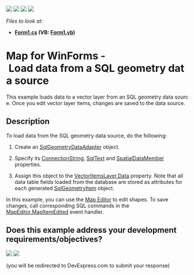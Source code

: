 <!-- default badges list -->
![](https://img.shields.io/endpoint?url=https://codecentral.devexpress.com/api/v1/VersionRange/128576592/24.2.1%2B)
[![](https://img.shields.io/badge/Open_in_DevExpress_Support_Center-FF7200?style=flat-square&logo=DevExpress&logoColor=white)](https://supportcenter.devexpress.com/ticket/details/T175898)
[![](https://img.shields.io/badge/📖_How_to_use_DevExpress_Examples-e9f6fc?style=flat-square)](https://docs.devexpress.com/GeneralInformation/403183)
[![](https://img.shields.io/badge/💬_Leave_Feedback-feecdd?style=flat-square)](#does-this-example-address-your-development-requirementsobjectives)
<!-- default badges end -->
<!-- default file list -->
*Files to look at*:

* **[Form1.cs](./CS/SqlGeometry/Form1.cs) (VB: [Form1.vb](./VB/SqlGeometry/Form1.vb))**
<!-- default file list end -->

# Map for WinForms - Load data from a SQL geometry data source

This example loads data to a vector layer from an SQL geometry data source. Once you edit vector layer items, changes are saved to the data source.

## Description

To load data from the SQL geometry data source, do the following:

1. Create an [SqlGeometryDataAdapter](https://docs.devexpress.com/WindowsForms/DevExpress.XtraMap.SqlGeometryDataAdapter) object.

2. Specify its [ConnectionString](https://docs.devexpress.com/WindowsForms/DevExpress.XtraMap.SqlGeometryDataAdapter.ConnectionString), [SqlText](https://docs.devexpress.com/WindowsForms/DevExpress.XtraMap.SqlGeometryDataAdapter.SqlText) and [SpatialDataMember](https://docs.devexpress.com/WindowsForms/DevExpress.XtraMap.SqlGeometryDataAdapter.SpatialDataMember) properties.

3. Assign this object to the [VectorItemsLayer.Data](https://docs.devexpress.com/WindowsForms/DevExpress.XtraMap.VectorItemsLayer.Data) property. Note that all data table fields loaded from the database are stored as attributes for each generated [SqlGeometryItem](https://docs.devexpress.com/WindowsForms/DevExpress.XtraMap.SqlGeometryItem?p=netframework) object.

In this example, you can use the [Map Editor](https://docs.devexpress.com/WindowsForms/120215/controls-and-libraries/map-control/end-user-features/map-editor?p=netframework) to edit shapes. To save changes, call corresponding SQL commands in the [MapEditor.MapItemEdited](https://docs.devexpress.com/WindowsForms/DevExpress.XtraMap.MapEditor.MapItemEdited?p=netframework) event handler.
<!-- feedback -->
## Does this example address your development requirements/objectives?

[<img src="https://www.devexpress.com/support/examples/i/yes-button.svg"/>](https://www.devexpress.com/support/examples/survey.xml?utm_source=github&utm_campaign=how-to-load-data-from-a-sql-geometry-data-source-t175898&~~~was_helpful=yes) [<img src="https://www.devexpress.com/support/examples/i/no-button.svg"/>](https://www.devexpress.com/support/examples/survey.xml?utm_source=github&utm_campaign=how-to-load-data-from-a-sql-geometry-data-source-t175898&~~~was_helpful=no)

(you will be redirected to DevExpress.com to submit your response)
<!-- feedback end -->
